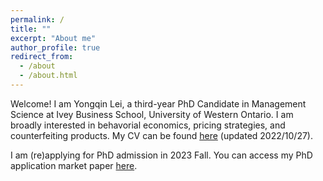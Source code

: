 ```yaml
---
permalink: /
title: ""
excerpt: "About me"
author_profile: true
redirect_from: 
  - /about
  - /about.html
---
```


Welcome! I am Yongqin Lei, a third-year PhD Candidate in Management Science at Ivey Business School, University of Western Ontario. I am broadly interested in behavorial economics, pricing strategies, and counterfeiting products. My CV can be found [here](https://drive.google.com/file/d/1yWdcFfOvjGqS8gTLs54xdv-nIFvGxv63/view?usp=sharing) (updated 2022/10/27). 


I am (re)applying for PhD admission in 2023 Fall. 
You can access my PhD application market paper [here](https://drive.google.com/file/d/1Xor9eymj3FDFYdhKaHOAn5Cz_FDoOWxo/view?usp=sharing).




